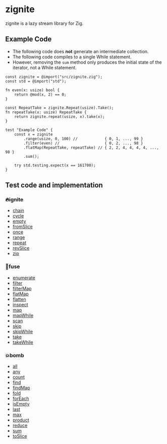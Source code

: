 # zignite
zignite is a lazy stream library for Zig.

## Example Code

* The following code does **not** generate an intermediate collection.
* The following code compiles to a single While statement.
* However, removing the `sum` method only produces the initial state of the iterator, not a While statement.

```README.example.zig
const zignite = @import("src/zignite.zig");
const std = @import("std");

fn even(x: usize) bool {
    return @mod(x, 2) == 0;
}

const RepeatTake = zignite.Repeat(usize).Take();
fn repeatTake(x: usize) RepeatTake {
    return zignite.repeat(usize, x).take(x);
}

test "Example Code" {
    const x = zignite
        .range(usize, 0, 100) //            { 0, 1, ..., 99 }
        .filter(even) //                    { 0, 2, ..., 98 }
        .flatMap(RepeatTake, repeatTake) // { 2, 2, 4, 4, 4, 4, ..., 98 }
        .sum();

    try std.testing.expect(x == 161700);
}
```

## Test code and implementation

### 🔥ignite
* [chain](./src/producer/chain.zig)
* [cycle](./src/producer/cycle.zig)
* [empty](./src/producer/empty.zig)
* [fromSlice](./src/producer/from_slice.zig)
* [once](./src/producer/once.zig)
* [range](./src/producer/range.zig)
* [repeat](./src/producer/repeat.zig)
* [revSlice](./src/producer/rev_slice.zig)
* [zip](./src/producer/zip.zig)

### 🧶fuse
* [enumerate](./src/prosumer/enumerate.zig)
* [filter](./src/prosumer/filter.zig)
* [filterMap](./src/prosumer/filter_map.zig)
* [flatMap](./src/prosumer/flat_map.zig)
* [flatten](./src/prosumer/flatten.zig)
* [inspect](./src/prosumer/inspect.zig)
* [map](./src/prosumer/map.zig)
* [mapWhile](./src/prosumer/map_while.zig)
* [scan](./src/prosumer/scan.zig)
* [skip](./src/prosumer/skip.zig)
* [skipWhile](./src/prosumer/skip_while.zig)
* [take](./src/prosumer/take.zig)
* [takeWhile](./src/prosumer/take_while.zig)

### 💥bomb
* [all](./src/consumer/all.zig)
* [any](./src/consumer/any.zig)
* [count](./src/consumer/count.zig)
* [find](./src/consumer/find.zig)
* [findMap](./src/consumer/find_map.zig)
* [fold](./src/consumer/fold.zig)
* [forEach](./src/consumer/for_each.zig)
* [isEmpty](./src/consumer/is_empty.zig)
* [last](./src/consumer/last.zig)
* [max](./src/consumer/max.zig)
* [product](./src/consumer/product.zig)
* [reduce](./src/consumer/reduce.zig)
* [sum](./src/consumer/sum.zig)
* [toSlice](./src/consumer/to_slice.zig)
